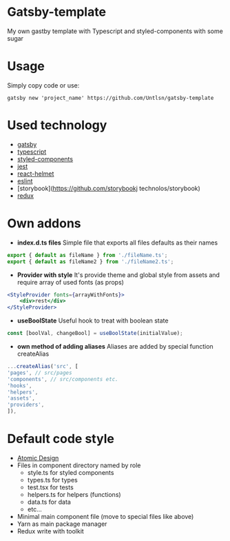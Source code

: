 # Gatsby-template
My own gastby template with Typescript and styled-components with some sugar
# Usage
Simply copy code or use:
```shell
gatsby new 'project_name' https://github.com/Untlsn/gatsby-template
```
# Used technology 
- [gatsby](https://github.com/gatsbyjs/gatsby)
- [typescript](https://github.com/microsoft/TypeScript)
- [styled-components](https://github.com/styled-components/styled-components)
- [jest](https://github.com/facebook/jest)
- [react-helmet](https://github.com/nfl/react-helmet)
- [eslint](https://github.com/eslint/eslint)
- [storybook](https://github.com/storybookj technolos/storybook)
- [redux](https://github.com/reduxjs/redux)

# Own addons
- **index.d.ts files**
Simple file that exports all files defaults as their names
```js
export { default as fileName } from './fileName.ts'; 
export { default as fileName2 } from './fileName2.ts';
```
- **Provider with style**
It's provide theme and global style from assets and require array of used fonts (as props)
```jsx
<StyleProvider fonts={arrayWithFonts}>
	<div>rest</div>
</StyleProvider>
```
- **useBoolState**
Useful hook to treat with boolean state
```js
const [boolVal, changeBool] = useBoolState(initialValue);
```
- **own method of adding aliases**
Aliases are added by special function createAlias
```js
...createAlias('src', [
'pages', // src/pages
'components', // src/components etc.
'hooks',
'helpers',
'assets',
'providers',
]),
```


# Default code style
- [Atomic Design](https://bradfrost.com/blog/post/atomic-web-design/)
- Files in component directory named by role
	- style.ts for styled components
	- types.ts for types
	- test.tsx for tests
	- helpers.ts for helpers (functions)
	- data.ts for data
	- etc...
- Minimal main component file (move to special files like above)
- Yarn as main package manager
- Redux write with toolkit



